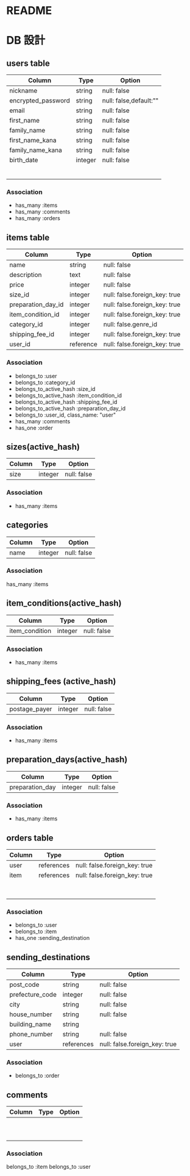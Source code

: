 # README
# DB 設計

## users table

| Column                    | Type                     | Option                  |
|---------------------------|--------------------------|-------------------------|
| nickname                  | string                   | null: false             |
| encrypted_password        | string                   | null: false,default:""  |
| email                     | string                   | null: false             |
| first_name                | string                   | null: false             |
| family_name               | string                   | null: false             |
| first_name_kana           | string                   | null: false             |
| family_name_kana          | string                   | null: false             |
| birth_date                | integer                  | null: false             |
|                           |                          |                         |
|                           |                          |                         |
|                           |                          |                         |
|                           |                          |                         |
|                           |                          |                         |
|                           |                          |                         |
### Association
- has_many    :items
- has_many    :comments
- has_many    :orders









## items table
| Column                    | Type                     | Option                            |
|---------------------------|--------------------------|-----------------------------------|
| name                      | string                   | null: false                       |
| description               | text                     | null: false                       |
| price                     | integer                  | null: false                       |
| size_id                   | integer                  | null: false.foreign_key: true     |
| preparation_day_id        | integer                  | null: false.foreign_key: true     |
| item_condition_id         | integer                  | null: false.foreign_key: true     |
| category_id               | integer                  | null: false.genre_id              |
| shipping_fee_id           | integer                  | null: false.foreign_key: true     |
| user_id                   | reference                | null: false.foreign_key: true     |

### Association
- belongs_to :user
- belongs_to :category_id
- belongs_to_active_hash :size_id
- belongs_to_active_hash :item_condition_id
- belongs_to_active_hash :shipping_fee_id
- belongs_to_active_hash :preparation_day_id
- belongs_to :user_id, class_name: "user"
- has_many :comments
- has_one  :order

## sizes(active_hash)
| Column                    | Type                     | Option                            |
|---------------------------|--------------------------|-----------------------------------|
| size                      | integer                  | null: false                       |
### Association
- has_many :items

## categories
| Column                    | Type                     | Option                            |
|---------------------------|--------------------------|-----------------------------------|
| name                      | integer                  |  null: false                      |

### Association
  has_many :items


## item_conditions(active_hash)
| Column                    | Type                     | Option                            |
|---------------------------|--------------------------|-----------------------------------|
| item_condition            | integer                  |  null: false                      |
### Association 
- has_many :items


## shipping_fees (active_hash)
| Column                    | Type                     | Option                            |
|---------------------------|--------------------------|-----------------------------------|
| postage_payer             | integer                  |  null: false                      |
### Association
- has_many :items


## preparation_days(active_hash)
| Column                    | Type                     | Option                            |
|---------------------------|--------------------------|-----------------------------------|
| preparation_day           | integer                  |  null: false                      |
### Association
- has_many :items















## orders table
| Column                    | Type                     | Option                            |
|---------------------------|--------------------------|-----------------------------------|
| user                      | references               | null: false.foreign_key:  true    |
| item                      | references               | null: false.foreign_key:  true    |
|                           |                          |                                   |
|                           |                          |                                   |
|                           |                          |                                   |
|                           |                          |                                   |
|                           |                          |                                   |
|                           |                          |                                   |
|                           |                          |                                   |
|                           |                          |                                   |
### Association
- belongs_to :user
- belongs_to  :item
- has_one  :sending_destination


## sending_destinations
| Column                       | Type                     | Option                         |
|------------------------------|--------------------------|--------------------------------|
| post_code                    | string                   | null: false                    |
| prefecture_code              | integer                  | null: false                    |
| city                         | string                   | null: false                    |
| house_number                 | string                   | null: false                    |
| building_name                | string                   |                                |
| phone_number                 | string                   | null: false                    |
| user                         | references               | null: false.foreign_key:  true |
### Association
- belongs_to :order








## comments
| Column                    | Type                     | Option                            |
|---------------------------|--------------------------|-----------------------------------|
|                           |                          |                                   |
|                           |                          |                                   |
|                           |                          |                                   |
|                           |                          |                                   |
|                           |                          |                                   |
|                           |                          |                                   |
|                           |                          |                                   |
|                           |                          |                                   |
|                           |                          |                                   |
|                           |                          |                                   |


### Association
belongs_to :item
belongs_to :user

